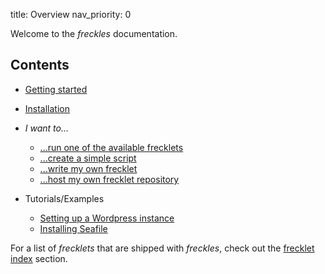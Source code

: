 title: Overview
nav_priority: 0

Welcome to the *freckles* documentation.

## Contents

- [Getting started](getting_started/)
- [Installation](/documentation/installation)
- *I want to...*
    
    - [...run one of the available frecklets](/documentation/install_stuff)
    - [...create a simple script](/documentation/frecklet_evolution)
    - [...write my own frecklet](/documentation/TODO)
    - [...host my own frecklet repository](/documentation/TODO)
  
- Tutorials/Examples

    - [Setting up a Wordpress instance](https://todo)
    - [Installing Seafile](https://todo)
  
 

For a list of *frecklets* that are shipped with *freckles*, check out the [frecklet index](/frecklet-index) section.
